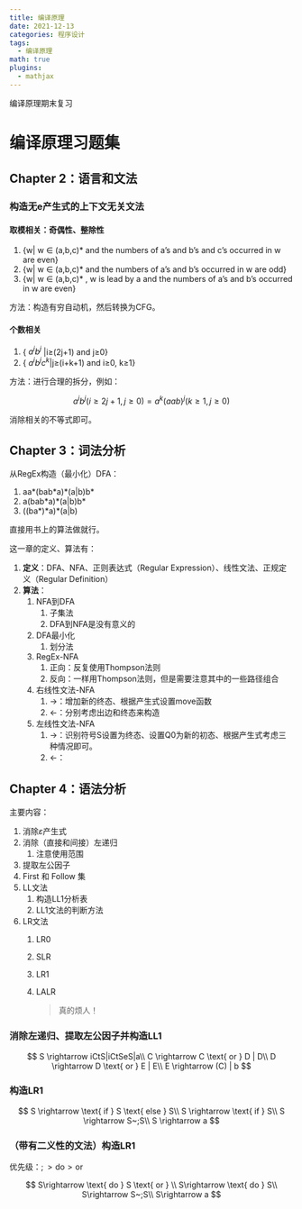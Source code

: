 ```yaml
---
title: 编译原理
date: 2021-12-13
categories: 程序设计
tags:
  - 编译原理
math: true
plugins:
  - mathjax
---
```


编译原理期末复习

<!--more -->

# 编译原理习题集

## Chapter 2：语言和文法

### 构造无e产生式的上下文无关文法

#### 取模相关：奇偶性、整除性

1. {w| w $\in$ (a,b,c)\* and the numbers of a’s and b’s and c’s occurred in w are even}
2. {w| w $\in$ (a,b,c)\* and the numbers of a’s and b’s occurred in w are odd}
3. {w| w $\in$ (a,b,c)\* , w is lead by a and the numbers of a’s and b’s occurred in w are even}

方法：构造有穷自动机，然后转换为CFG。

#### 个数相关

1. { $a^i b^j$ |i≥(2j+1) and j≥0}
2. { $a^ib^jc^k$|j≥(i+k+1) and i≥0, k≥1}

方法：进行合理的拆分，例如：

$$
a^i b^j (i\ge 2j + 1, j\ge 0) = a^k(aab)^j(k \ge 1, j \ge 0)
$$

消除相关的不等式即可。

## Chapter 3：词法分析

从RegEx构造（最小化）DFA：

1. aa\*(bab\*a)\*(a|b)b\*
2. a(bab\*a)\*(a|b)b\*
3. ((ba\*)\*a)\*(a|b)

直接用书上的算法做就行。

这一章的定义、算法有：

1. **定义**：DFA、NFA、正则表达式（Regular Expression）、线性文法、正规定义（Regular Definition）
2. **算法**：
   1. NFA到DFA
      1. 子集法
      2. DFA到NFA是没有意义的
   2. DFA最小化
      1. 划分法
   3. RegEx-NFA
      1. 正向：反复使用Thompson法则
      2. 反向：一样用Thompson法则，但是需要注意其中的一些路径组合
   4. 右线性文法-NFA
      1. ->：增加新的终态、根据产生式设置move函数
      2. <-：分别考虑出边和终态来构造
   5. 左线性文法-NFA
      1. ->：识别符号S设置为终态、设置Q0为新的初态、根据产生式考虑三种情况即可。
      2. <-：


## Chapter 4：语法分析

主要内容：

1. 消除$\varepsilon$产生式
2. 消除（直接和间接）左递归
   1. 注意使用范围
3. 提取左公因子
4. First 和 Follow 集
5. LL文法
   1. 构造LL1分析表
   2. LL1文法的判断方法
6. LR文法
   1. LR0
   2. SLR
   3. LR1
   4. LALR
      
      > 真的烦人！

### 消除左递归、提取左公因子并构造LL1

$$
S \rightarrow iCtS|iCtSeS|a\\
C \rightarrow C \text{ or } D | D\\
D \rightarrow D \text{ or } E | E\\
E \rightarrow (C) | b
$$

### 构造LR1

$$
S \rightarrow \text{ if } S \text{ else } S\\
S \rightarrow \text{ if } S\\
S \rightarrow S~;S\\
S \rightarrow a
$$

### （带有二义性的文法）构造LR1

优先级：$; > \text{do} > \text{or}$

$$
S\rightarrow \text{ do } S \text{ or }
\\
S\rightarrow \text{ do } S\\
S\rightarrow S~;S\\
S\rightarrow a
$$

